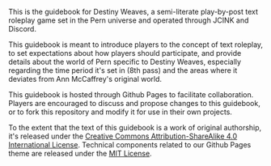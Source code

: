 This is the guidebook for Destiny Weaves, a semi-literate play-by-post text roleplay game set in the Pern universe and operated through JCINK and Discord.

This guidebook is meant to introduce players to the concept of text roleplay, to set expectations about how players should participate, and provide details about the world of Pern specific to Destiny Weaves, especially regarding the time period it's set in (8th pass) and the areas where it deviates from Ann McCaffrey's original world.

This guidebook is hosted through Github Pages to facilitate collaboration.
Players are encouraged to discuss and propose changes to this guidebook, or to fork this repository and modify it for use in their own projects.

To the extent that the text of this guidebook is a work of original authorship, it's released under the [Creative Commons Attribution-ShareAlike 4.0 International License](https://creativecommons.org/licenses/by-sa/4.0/).
Technical components related to our Github Pages theme are released under the [MIT License](https://opensource.org/license/MIT).
